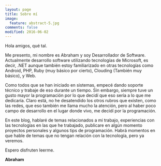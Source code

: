 ```yaml
---
layout: page
title: Sobre mí
image:
  feature: abstract-5.jpg
comments: false
modified: 2016-06-02
---
```





Hola amigos, qué tal.

Me presento, mi nombre es Abraham y soy Desarrollador de Software. Actualmente desarrollo software utilizando tecnologías de Microsoft, es decir, .NET aunque también estoy familiarizado en otras tecnologías como Android, PHP, Ruby (muy básico por cierto), Clouding (También muy básico), y Web.

Como todos que se han iniciado en sistemas, empecé dando soporte técnico y trabaje de eso durante un tiempo. Sin embargo, siempre tuve un gusto mayor la programación por lo que decidí que eso sería a lo que me dedicaría. Claro está, no he desatendido los otros rubros que existen, como las redes, que eso también me llama mucho la atención, pero al haber poco campo de desarrollo en el lugar donde vivo, me decidí por la programación.

En este blog, hablaré de temas relacionados a mi trabajo, experiencias con las tecnologías en las que he trabajado, publicare en algún momento proyectos personales y algunos tips de programación.
Habrá momentos en que hable de temas que no tengan relación con la tecnología, pero ya veremos.

Espero disfruten leerme.


**Abraham**

